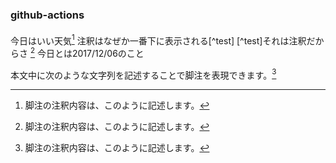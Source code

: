 ### github-actions

####
今日はいい天気[^1]
注釈はなぜか一番下に表示される[^test]
[^test]それは注釈だからさ
[^1] 今日とは2017/12/06のこと

本文中に次のような文字列を記述することで脚注を表現できます。[^1]

[^1]: 脚注の注釈内容は、このように記述します。
